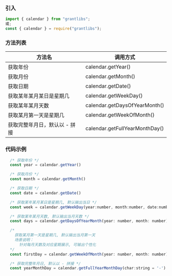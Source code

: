### 引入

```js
import { calendar } from "grantlibs";
或;
const { calendar } = require("grantlibs");
```

### 方法列表

| 方法名                        | 调用方式                       |
| ----------------------------- | ------------------------------ |
| 获取年份                      | calendar.getYear()             |
| 获取月份                      | calendar.getMonth()            |
| 获取日期                      | calendar.getDate()             |
| 获取某年某月某日是星期几      | calendar.getWeekDay()          |
| 获取某年某月天数              | calendar.getDaysOfYearMonth()  |
| 获取某月第一天是星期几        | calendar.getWeekOfMonth()      |
| 获取完整年月日，默认以 - 拼接 | calendar.getFullYearMonthDay() |

### 代码示例

```js
  /* 获取年份 */
  const year = calendar.getYear()

  /* 获取月份 */
  const month = calendar.getMonth()

  /* 获取日期 */
  const date = calendar.getDate()

  /* 获取某年某月某日是星期几, 默认输出当日 */
  const week = calendar.getWeekDay(year:number, month:number, date:number)

  /* 获取某年某月天数, 默认输出当月天数 */
  const days = calendar.getDaysOfYearMonth(year: number, month: number)

  /*
    获取某月第一天是星期几, 默认输出当月第一天
    场景说明：
      针对每月天数及对应星期展示, 可输出个性化
  */
  const firstDay = calendar.getWeekOfMonth(year: number, month: number)

  /* 获取完整年月日, 默认以 - 拼接 */
  const yearMonthDay = calendar.getFullYearMonthDay(char:string = '-')
```
